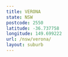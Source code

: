 ```yaml
---
title: VERONA
state: NSW
postcode: 2550
latitude: -36.737758
longitude: 149.699222
url: /nsw/verona/
layout: suburb
---
```


